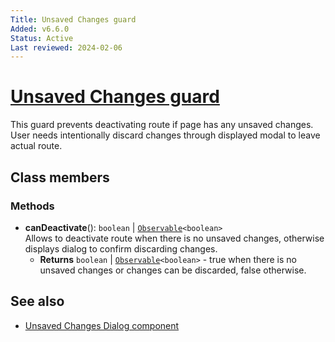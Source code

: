 ```yaml
---
Title: Unsaved Changes guard
Added: v6.6.0
Status: Active
Last reviewed: 2024-02-06
---
```


# [Unsaved Changes guard](../../../lib/core/src/lib/dialogs/unsaved-changes-dialog/unsaved-changes.guard.ts "Defined in unsaved-changes.guard.ts")

This guard prevents deactivating route if page has any unsaved changes. User needs intentionally discard changes through displayed modal to leave actual route.

## Class members

### Methods

-   **canDeactivate**(): `boolean` | [`Observable`](https://rxjs.dev/guide/observable)`<boolean>`<br/>
    Allows to deactivate route when there is no unsaved changes, otherwise displays dialog to confirm discarding changes.
    -   **Returns** `boolean` | [`Observable`](https://rxjs.dev/guide/observable)`<boolean>` - true when there is no unsaved changes or changes can be discarded, false otherwise.

## See also

-   [Unsaved Changes Dialog component](../dialogs/unsaved-changes-dialog.component.md)
